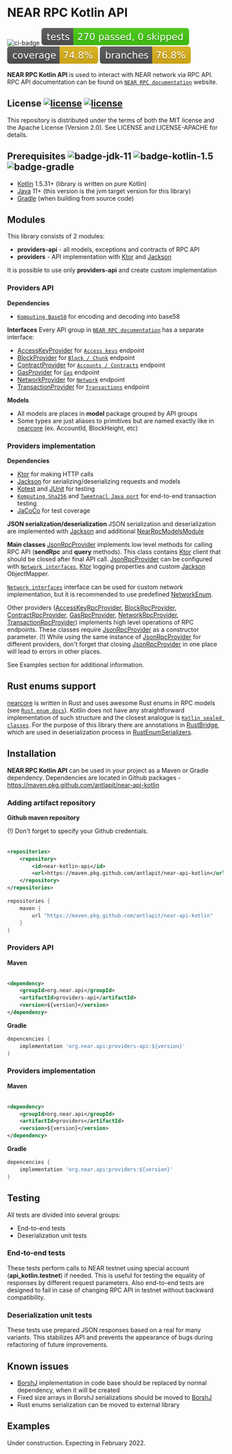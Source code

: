 # NEAR RPC Kotlin API

![ci-badge] ![Tests](.github/badges/tests.svg) ![Coverage](.github/badges/jacoco.svg) ![Branches](.github/badges/branches.svg)

**NEAR RPC Kotlin API** is used to interact with NEAR network via RPC API. RPC API documentation can be found
on [`NEAR RPC documentation`] website.

## License [![license](https://img.shields.io/badge/license-Apache%20License%202.0-blue.svg)](LICENSE-APACHE) [![license](https://img.shields.io/badge/license-MIT-blue.svg)](LICENSE)

This repository is distributed under the terms of both the MIT license and the Apache License (Version 2.0). See LICENSE
and LICENSE-APACHE for details.

## Prerequisites ![badge-jdk-11] ![badge-kotlin-1.5] ![badge-gradle]

- [Kotlin] 1.5.31+ (library is written on pure Kotlin)
- [Java] 11+ (this version is the jvm target version for this library)
- [Gradle] (when building from source code)

## Modules

This library consists of 2 modules:

* **providers-api** - all models, exceptions and contracts of RPC API
* **providers** - API implementation with [Ktor] and [Jackson]

It is possible to use only **providers-api** and create custom implementation

### Providers API

**Dependencies**

* [`Komputing Base58`] for encoding and decoding into base58

**Interfaces**
Every API group in [`NEAR RPC documentation`] has a separate interface:

* [AccessKeyProvider] for [`Access keys`] endpoint
* [BlockProvider] for [`Block / Chunk`] endpoint
* [ContractProvider] for [`Accounts / Contracts`] endpoint
* [GasProvider] for [`Gas`] endpoint
* [NetworkProvider] for [`Network`] endpoint
* [TransactionProvider] for [`Transactions`] endpoint

**Models**

* All models are places in **model** package grouped by API groups
* Some types are just aliases to primitives but are named exactly like in [nearcore] (ex. AccountId, BlockHeight, etc)

### Providers implementation

**Dependencies**

* [Ktor] for making HTTP calls
* [Jackson] for serializing/deserializing requests and models
* [Kotest] and [JUnit] for testing
* [`Komputing Sha256`] and [`Tweetnacl Java port`] for end-to-end transaction testing
* [JaCoCo] for test coverage

**JSON serialization/deserialization**
JSON serialization and deserialization are implemented with [Jackson] and additional [NearRpcModelsModule]

**Main classes**
[JsonRpcProvider] implements low level methods for calling RPC API (**sendRpc** and **query** methods). This class
contains [Ktor] client that should be closed after final API call. [JsonRpcProvider] can be configured with
[`Network interfaces`], [Ktor] logging properties and custom [Jackson] ObjectMapper.

[`Network interfaces`] interface can be used for custom network implementation, but it is recommended to use
predefined [NetworkEnum].

Other providers ([AccessKeyRpcProvider], [BlockRpcProvider], [ContractRpcProvider], [GasRpcProvider],
[NetworkRpcProvider], [TransactionRpcProvider]) implements high level operations of RPC endpoints. These classes
require [JsonRpcProvider] as a constructor parameter. (!) While using the same instance of [JsonRpcProvider] for
different providers, don't forget that closing [JsonRpcProvider] in one place will lead to errors in other places.

See Examples section for additional information.

## Rust enums support

[nearcore] is written in Rust and uses awesome Rust enums in RPC models (see [`Rust enum docs`]). Kotlin does not have
any straightforward implementation of such structure and the closest analogue is [`Kotlin sealed classes`]. For the
purpose of this library there are annotations in [RustBridge], which are used in deserialization process
in [RustEnumSerializers].

## Installation

**NEAR RPC Kotlin API** can be used in your project as a Maven or Gradle dependency. Dependencies are located in Github
packages - https://maven.pkg.github.com/antlapit/near-api-kotlin

### Adding artifact repository

**Github maven repository**

(!) Don't forget to specify your Github credentials.

```xml

<repositories>
    <repository>
        <id>near-kotlin-api</id>
        <url>https://maven.pkg.github.com/antlapit/near-api-kotlin</url>
    </repository>
</repositories>
```

```groovy
repositories {
    maven {
        url "https://maven.pkg.github.com/antlapit/near-api-kotlin"
    }
}
```

### Providers API

**Maven**

```xml

<dependency>
    <groupId>org.near.api</groupId>
    <artifactId>providers-api</artifactId>
    <version>${version}</version>
</dependency>
```

**Gradle**

```groovy
depencencies {
    implementation 'org.near.api:providers-api:${version}'
}
```

### Providers implementation

**Maven**

```xml

<dependency>
    <groupId>org.near.api</groupId>
    <artifactId>providers</artifactId>
    <version>${version}</version>
</dependency>
```

**Gradle**

```groovy
depencencies {
    implementation 'org.near.api:providers:${version}'
}
```

## Testing

All tests are divided into several groups:

* End-to-end tests
* Deserialization unit tests

### End-to-end tests

These tests perform calls to NEAR testnet using special account (**api_kotlin.testnet**) if needed. This is useful for
testing the equality of responses by different request parameters. Also end-to-end tests are designed to fail in case of
changing RPC API in testnet without backward compatibility.

### Deserialization unit tests

These tests use prepared JSON responses based on a real for many variants. This stabilizes API and prevents the
appearance of bugs during refactoring of future improvements.

## Known issues

* [BorshJ] implementation in code base should be replaced by normal dependency, when it will be created
* Fixed size arrays in BorshJ serializations should be moved to [BorshJ]
* Rust enums serialization can be moved to external library

## Examples

Under construction. Expecting in February 2022.

[`NEAR RPC documentation`]: https://docs.near.org/docs/api/rpc

[`Access keys`]: https://docs.near.org/docs/api/rpc/access-keys

[`Accounts / Contracts`]: https://docs.near.org/docs/api/rpc/contracts

[`Block / Chunk`]: https://docs.near.org/docs/api/rpc/block-chunk

[`Gas`]: https://docs.near.org/docs/api/rpc/gas

[`Protocol`]: https://docs.near.org/docs/api/rpc/protocol

[`Network`]: https://docs.near.org/docs/api/rpc/network

[`Transactions`]: https://docs.near.org/docs/api/rpc/transactions


[RepositoryURL]: https://github.com/antlapit/near-api-kotlin

[BorshJ]: https://github.com/near/borshj

[nearcore]: https://github.com/near/nearcore

[Gradle]: https://gradle.org

[Java]: https://java.com

[Kotlin]: https://kotlinlang.org/

[Ktor]: https://ktor.io/

[Jackson]: https://github.com/FasterXML/jackson

[Kotest]: https://kotest.io/

[JUnit]: https://junit.org/

[JaCoCo]: https://github.com/jacoco/jacoco

[`Komputing Base58`]: https://github.com/komputing/KBase58

[`Komputing Sha256`]: https://github.com/komputing/KHash

[`Tweetnacl Java port`]: https://github.com/InstantWebP2P/tweetnacl-java

[`Rust enum docs`]: https://doc.rust-lang.org/book/ch06-01-defining-an-enum.html

[`Kotlin sealed classes`]: https://kotlinlang.org/docs/sealed-classes.html

[AccessKeyProvider]: https://github.com/antlapit/near-api-kotlin/tree/main/providers-api/src/main/kotlin/org/near/api/providers/AccessKeyProvider.kt

[BlockProvider]: https://github.com/antlapit/near-api-kotlin/tree/main/providers-api/src/main/kotlin/org/near/api/providers/BlockProvider.kt

[ContractProvider]: https://github.com/antlapit/near-api-kotlin/tree/main/providers-api/src/main/kotlin/org/near/api/providers/ContractProvider.kt

[GasProvider]: https://github.com/antlapit/near-api-kotlin/tree/main/providers-api/src/main/kotlin/org/near/api/providers/GasProvider.kt

[NetworkProvider]: https://github.com/antlapit/near-api-kotlin/tree/main/providers-api/src/main/kotlin/org/near/api/providers/NetworkProvider.kt

[TransactionProvider]: https://github.com/antlapit/near-api-kotlin/tree/main/providers-api/src/main/kotlin/org/near/api/providers/TransactionProvider.kt

[RustBridge]: https://github.com/antlapit/near-api-kotlin/tree/main/providers-api/src/main/kotlin/org/near/api/providers/model/rust/RustBridge.kt


[`Network interfaces`]: https://github.com/antlapit/near-api-kotlin/tree/main/providers/src/main/kotlin/org/near/api/providers/base/config/Network.kt

[NetworkEnum]: https://github.com/antlapit/near-api-kotlin/tree/main/providers/src/main/kotlin/org/near/api/providers/base/config/NetworkEnum.kt

[JsonRpcProvider]: https://github.com/antlapit/near-api-kotlin/tree/main/providers/src/main/kotlin/org/near/api/providers/base/JsonRpcProvider.kt

[AccessKeyRpcProvider]: https://github.com/antlapit/near-api-kotlin/tree/main/providers/src/main/kotlin/org/near/api/providers/endpoints/AccessKeyRpcProvider.kt

[BlockRpcProvider]: https://github.com/antlapit/near-api-kotlin/tree/main/providers/src/main/kotlin/org/near/api/providers/endpoints/BlockRpcProvider.kt

[ContractRpcProvider]: https://github.com/antlapit/near-api-kotlin/tree/main/providers/src/main/kotlin/org/near/api/providers/endpoints/ContractRpcProvider.kt

[GasRpcProvider]: https://github.com/antlapit/near-api-kotlin/tree/main/providers/src/main/kotlin/org/near/api/providers/endpoints/GasRpcProvider.kt

[NetworkRpcProvider]: https://github.com/antlapit/near-api-kotlin/tree/main/providers/src/main/kotlin/org/near/api/providers/endpoints/NetworkRpcProvider.kt

[TransactionRpcProvider]: https://github.com/antlapit/near-api-kotlin/tree/main/providers/src/main/kotlin/org/near/api/providers/endpoints/TransactionRpcProvider.kt

[RustEnumSerializers]: https://github.com/antlapit/near-api-kotlin/tree/main/providers/src/main/kotlin/org/near/api/json/RustEnumSerializers.kt

[NearRpcModelsModule]: https://github.com/antlapit/near-api-kotlin/tree/main/providers/src/main/kotlin/org/near/api/json/NearRpcModelsModule.kt


[ci-badge]:https://github.com/antlapit/near-api-kotlin/actions/workflows/main.yml/badge.svg "CI build status"

[badge-jdk-11]: https://img.shields.io/badge/jdk-11-green.svg "JDK-11 or higher"

[badge-kotlin-1.5]: https://img.shields.io/badge/kotlin-1.5-green.svg "Kotlin 1.5.0 or higher"

[badge-gradle]: https://img.shields.io/badge/tool-gradle-blue.svg
